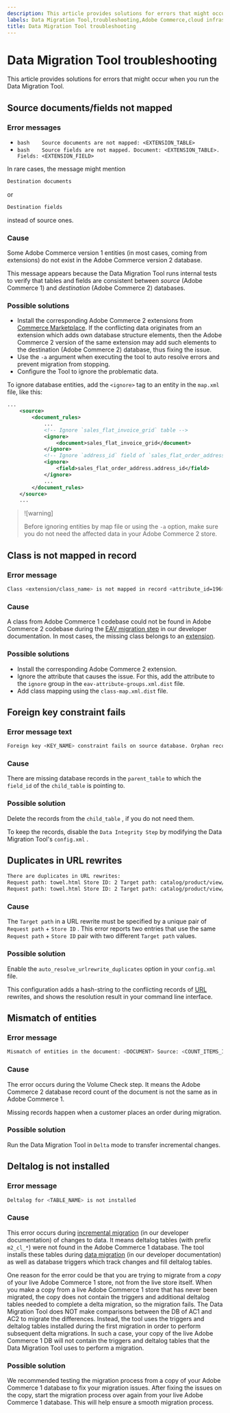 ```yaml
---
description: This article provides solutions for errors that might occur when you run the Data Migration Tool.
labels: Data Migration Tool,troubleshooting,Adobe Commerce,cloud infrastructure,Magento Commerce Cloud
title: Data Migration Tool troubleshooting
---
```


# Data Migration Tool troubleshooting

This article provides solutions for errors that might occur when you run the Data Migration Tool.

<h2 id="source-documents-fields-not-mapped">Source documents/fields not mapped</h2>

### Error messages

* ```bash    Source documents are not mapped: <EXTENSION_TABLE>    ```    
* ```bash    Source fields are not mapped. Document: <EXTENSION_TABLE>. Fields: <EXTENSION_FIELD>    ```    

In rare cases, the message might mention

```bash
Destination documents
```

or

```bash
Destination fields
```

instead of source ones.

<h3 id="explanation">Cause</h3>

Some Adobe Commerce version 1 entities (in most cases, coming from extensions) do not exist in the Adobe Commerce version 2 database.

This message appears because the Data Migration Tool runs internal tests to verify that tables and fields are consistent between *source* (Adobe Commerce 1) and *destination* (Adobe Commerce 2) databases.

<h3 id="possible-solutions">Possible solutions</h3>

* Install the corresponding Adobe Commerce 2 extensions from [Commerce Marketplace](https://marketplace.magento.com/).     If the conflicting data originates from an extension which adds own database structure elements, then the Adobe Commerce 2 version of the same extension may add such elements to the destination (Adobe Commerce 2) database, thus fixing the issue.    
* Use the `-a` argument when executing the tool to auto resolve errors and prevent migration from stopping.    
* Configure the Tool to ignore the problematic data.    

To ignore database entities, add the `<ignore>` tag to an entity in the `map.xml` file, like this:

```xml
...
    <source>
        <document_rules>
            ...
            <!-- Ignore `sales_flat_invoice_grid` table -->
            <ignore>
                <document>sales_flat_invoice_grid</document>
            </ignore>
            <!-- Ignore `address_id` field of `sales_flat_order_address` table -->
            <ignore>
                <field>sales_flat_order_address.address_id</field>
            </ignore>
            ...
        </document_rules>
    </source>
    ...
```

>![warning]
>
>Before ignoring entities by map file or using the `-a` option, make sure you do not need the affected data in your Adobe Commerce 2 store.

<h2 id="class-does-not-exist-but-mentioned">Class is not mapped in record</h2>

### Error message

```bash
Class <extension/class_name> is not mapped in record <attribute_id=196>
```

<h3 id="explanation">Cause</h3>

A class from Adobe Commerce 1 codebase could not be found in Adobe Commerce 2 codebase during the [EAV migration step](https://devdocs.magento.com/guides/v2.3/migration/migration-tool-internal-spec.html#eav) in our developer documentation. In most cases, the missing class belongs to an [extension](https://glossary.magento.com/extension).

<h3 id="possible-solutions">Possible solutions</h3>

* Install the corresponding Adobe Commerce 2 extension.    
* Ignore the attribute that causes the issue.    For this, add the attribute to the `ignore` group in the `eav-attribute-groups.xml.dist` file.    
* Add class mapping using the `class-map.xml.dist` file.    

<h2 id="foreign-key-constraint-fails">Foreign key constraint fails</h2>

<h3 id="error-message-text">Error message text</h3>

```bash
Foreign key <KEY_NAME> constraint fails on source database. Orphan records id: <id_1>, <id_2> from <child_table>.<field_id> has no referenced records in <parent_table>
```

<h3 id="explanation">Cause</h3>

There are missing database records in the `parent_table` to which the `field_id` of the `child_table` is pointing to.

<h3 id="possible-solution">Possible solution</h3>

Delete the records from the `child_table` , if you do not need them.

To keep the records, disable the `Data Integrity Step` by modifying the Data Migration Tool's `config.xml` .

<h2 id="duplicates-in-url-rewrites">Duplicates in URL rewrites</h2>

```xml
There are duplicates in URL rewrites:
Request path: towel.html Store ID: 2 Target path: catalog/product/view/id/10
Request path: towel.html Store ID: 2 Target path: catalog/product/view/id/12
```

<h3 id="explanation">Cause</h3>

The `Target path` in a URL rewrite must be specified by a unique pair of `Request path` + `Store ID` . This error reports two entries that use the same `Request path` + `Store ID` pair with two different `Target path` values.

<h3 id="possible-solution">Possible solution</h3>

Enable the `auto_resolve_urlrewrite_duplicates` option in your `config.xml` file.

This configuration adds a hash-string to the conflicting records of [URL](https://glossary.magento.com/url) rewrites, and shows the resolution result in your command line interface.

<h2 id="mismatch-of-entities">Mismatch of entities</h2>

### Error message

```bash
Mismatch of entities in the document: <DOCUMENT> Source: <COUNT_ITEMS_IN_SOURCE_TABLE> Destination: <COUNT_ITEMS_IN_DESTINATION_TABLE>
```

<h3 id="explanation">Cause</h3>

The error occurs during the Volume Check step. It means the Adobe Commerce 2 database record count of the document is not the same as in Adobe Commerce 1.

Missing records happen when a customer places an order during migration.

<h3 id="possible-solution">Possible solution</h3>

Run the Data Migration Tool in `Delta` mode to transfer incremental changes.

<h2 id="deltalog-is-not-installed">Deltalog is not installed</h2>

### Error message

```bash
Deltalog for <TABLE_NAME> is not installed
```

<h3 id="explanation">Cause</h3>

This error occurs during [incremental migration](https://devdocs.magento.com/guides/v2.3/migration/migration-migrate-delta.html) (in our developer documentation) of changes to data. It means deltalog tables (with prefix `m2_cl_*`) were not found in the Adobe Commerce 1 database. The tool installs these tables during [data migration](https://devdocs.magento.com/guides/v2.3/migration/migration-migrate-data.html) (in our developer documentation) as well as database triggers which track changes and fill deltalog tables.

One reason for the error could be that you are trying to migrate from a *copy* of your live Adobe Commerce 1 store, not from the live store itself. When you make a copy from a live Adobe Commerce 1 store that has never been migrated, the copy does not contain the triggers and additional deltalog tables needed to complete a delta migration, so the migration fails. The Data Migration Tool does NOT make comparisons between the DB of AC1 and AC2 to migrate the differences. Instead, the tool uses the triggers and deltalog tables installed during the first migration in order to perform subsequent delta migrations. In such a case, your copy of the live Adobe Commerce 1 DB will not contain the triggers and deltalog tables that the Data Migration Tool uses to perform a migration.

<h3 id="possible-solution">Possible solution</h3>

We recommended testing the migration process from a copy of your Adobe Commerce 1 database to fix your migration issues. After fixing the issues on the copy, start the migration process over again from your live Adobe Commerce 1 database. This will help ensure a smooth migration process.